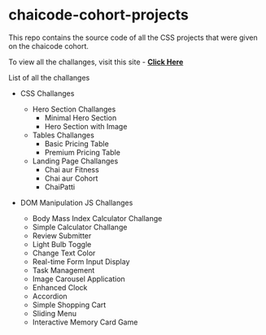 # chaicode-cohort-projects

This repo contains the source code of all the CSS projects that were given on the chaicode cohort.

To view all the challanges, visit this site - [**Click Here**](https://manjeetsingh-02.github.io/chaicode-cohort-projects/)

List of all the challanges

- CSS Challanges

  - Hero Section Challanges
    - Minimal Hero Section
    - Hero Section with Image
  - Tables Challanges
    - Basic Pricing Table
    - Premium Pricing Table
  - Landing Page Challanges
    - Chai aur Fitness
    - Chai aur Cohort
    - ChaiPatti

- DOM Manipulation JS Challanges

  - Body Mass Index Calculator Challange
  - Simple Calculator Challange
  - Review Submitter
  - Light Bulb Toggle
  - Change Text Color
  - Real-time Form Input Display
  - Task Management
  - Image Carousel Application
  - Enhanced Clock
  - Accordion
  - Simple Shopping Cart
  - Sliding Menu
  - Interactive Memory Card Game
